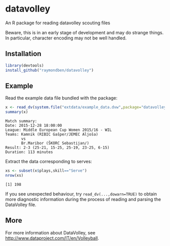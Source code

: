 # datavolley
An R package for reading datavolley scouting files

Beware, this is in an early stage of development and may do strange things. In particular, character encoding may not be well handled.

## Installation

```R
library(devtools)
install_github("raymondben/datavolley")
```

## Example

Read the example data file bundled with the package:
```R
x <- read_dv(system.file("extdata/example_data.dvw",package="datavolley"))
summary(x)
```

    Match summary:
    Date: 2015-12-28 18:00:00
    League: Middle European Cup Women 2015/16 - WIL
    Teams: Kamnik (RIBIC Gašper/JEMEC Aljoša)
           vs
           Br.Maribor (ŠKORC Sebastijan/)
    Result: 2-3 (25-21, 15-25, 25-19, 23-25, 6-15)
    Duration: 113 minutes


Extract the data corresponding to serves:

```R
xs <- subset(x$plays,skill=="Serve")
nrow(xs)
```

    [1] 198


If you see unexpected behaviour, try `read_dv(...,dowarn=TRUE)` to obtain more diagnostic information during the process of reading and parsing the DataVolley file.


## More

For more information about DataVolley, see http://www.dataproject.com/IT/en/Volleyball.

